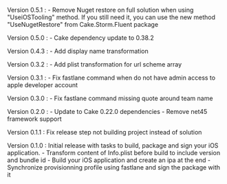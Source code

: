Version 0.5.1 : 
    - Remove Nuget restore on full solution when using "UseiOSTooling" method. If you still need it, you can use the new method "UseNugetRestore" from Cake.Storm.Fluent package

Version 0.5.0 : 
    - Cake dependency update to 0.38.2

Version 0.4.3 :
    - Add display name transformation

Version 0.3.2 :
    - Add plist transformation for url scheme array

Version 0.3.1 : 
    - Fix fastlane command when do not have admin access to apple developer account

Version 0.3.0 :
    - Fix fastlane command missing quote around team name

Version 0.2.0 : 
    - Update to Cake 0.22.0 dependencies
    - Remove net45 framework support

Version 0.1.1 : Fix release step not building project instead of solution

Version 0.1.0 : Initial release with tasks to build, package and sign your iOS application.
    - Transform content of Info.plist before build to include version and bundle id
    - Build your iOS application and create an ipa at the end
    - Synchronize provisionning profile using fastlane and sign the package with it
